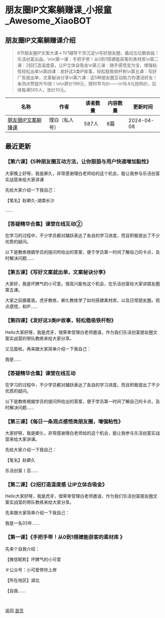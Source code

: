 # 朋友圈IP文案躺赚课_小报童_Awesome_XiaoBOT

## 朋友圈IP文案躺赚课介绍
> 6节朋友圈IP文案大课＋1V1辅导干货沉淀\n写好朋友圈，撬动五位数收益！乐活创富出品。\n\n第一课：手把手带！从0到1搭建能获客的素材库\n第二课：2招打造温度感，让IP立体自吸金\n第三课：随手感悟变为宝，增强粘性轻松出单\n第四课：发好这3类IP故事，轻松稳吸铁杆粉\n第五课：写好广告就出单，文案秘诀分享\n第六课：这5种朋友圈互动助力你激活好友！亲测点赞提升10倍！\n\n原价199元，限时早鸟价——\n18.6元抢购价，后续每满500人，涨价10元。  
  


|名称|作者|读者数量|内容数量|更新时间|
|---|---|---|---|---|
|[朋友圈IP文案躺赚课](https://xiaobot.net/p/lbpyqwa?refer=9c3f1c95-a052-465a-9902-f6d75080262a)|理白（私人号）|587人|8篇|2024-04-08|

## 最近更新
### 【第六课】《5种朋友圈互动方法，让你狠狠与用户快速增加黏性》

大家晚上好呀，我是卿久，非常感谢理白老师给的这个机会，能让我参与乐活创富实战营来给大家讲课

先给大家介绍一下我自己：

【笔名】赵卿久-湖南长沙

......

### 【答疑精华合集】课堂在线互动②

在学习的过程中，不少学员都对踊跃表达了各自的学习进度，而且积极提出了不少优质的疑问。

以下是教练根据学员的提问所给出的答案，便于学员第一时间了解自己的卡点，及时解决问题......

### 【第五课】《写好文案就出单，文案秘诀分享》

大家好，我是坏脾气的小可爱。很高兴能有这个机会，在乐活创富给大家讲朋友圈第五课。

大家之前跟着我，虎牙教练，卿久教练学了如何搭建素材库，以及日常朋友圈，观点感悟，和IP......

### 【第四课】《发好这3类IP故事，轻松稳吸铁杆粉》

Hello大家好呀，我是虎牙，很荣幸受理白老师邀请，作为我们乐活创富朋友圈文案实战营的带队教练来给大家分享。

又见面啦，再来跟大家简单介绍一下我自己：

我是......

### 【答疑精华合集】课堂在线互动

在学习的过程中，不少学员都对踊跃表达了各自的学习进度，而且积极提出了不少优质的疑问。

以下是教练根据学员的提问所给出的答案，便于学员第一时间了解自己的卡点，及时解决问题......

### 【第三课】《每日一条观点感悟类朋友圈，增强粘性》

大家好呀，我是卿久，非常感谢理白老师给的这个机会，能让我参与乐活创富实战营来给大家讲课。

先给大家介绍一下我自己：

【笔名】赵卿久

乐活创富丨百......

### 【第二课】《2招打造温度感 让IP立体自吸金》

Hello大家好呀，我是虎牙，很荣幸受理白老师邀请，作为我们乐活创富朋友圈文案实战营的带队教练来给大家分享。

先来跟大家简单介绍一下我自己：

我是一名03年......

### 【第一课】《手把手带！从0到1搭建能获客的素材库 》

先来个自我介绍：

【微信昵称】坏脾气的小可爱

＃公众号：小可爱带你上岸

 【所在地区】湖北

【自我......


<a href="https://github.com/Reno9527/awesome-xiaobot" style="color: white; text-decoration: none;">awesome-xiaobot</a>

返回 [首页](../README.md)
